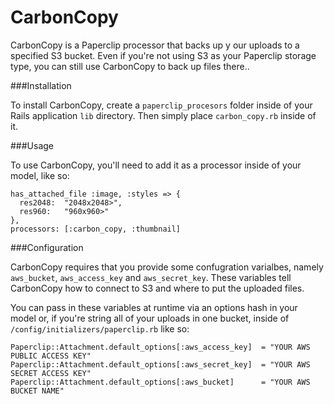 CarbonCopy
====

CarbonCopy is a Paperclip processor that backs up y our uploads to a specified S3 bucket. Even if you're not using S3 as your Paperclip storage type, you can still use CarbonCopy to back up files there..

###Installation

To install CarbonCopy, create a `paperclip_procesors` folder inside of your Rails application `lib` directory. Then simply place `carbon_copy.rb` inside of it.


###Usage

To use CarbonCopy, you'll need to add it as a processor inside of your model, like so:

    has_attached_file :image, :styles => {
      res2048:  "2048x2048>",
      res960:   "960x960>"
    },
    processors: [:carbon_copy, :thumbnail]

###Configuration

CarbonCopy requires that you provide some confugration varialbes, namely `aws_bucket`, `aws_access_key` and `aws_secret_key`. These variables tell CarbonCopy how to connect to S3 and where to put the uploaded files.

You can pass in these variables at runtime via an options hash in your model or, if you're string all of your uploads in one bucket, inside of `/config/initializers/paperclip.rb` like so:

    Paperclip::Attachment.default_options[:aws_access_key]  = "YOUR AWS PUBLIC ACCESS KEY"
    Paperclip::Attachment.default_options[:aws_secret_key]  = "YOUR AWS SECRET ACCESS KEY"
    Paperclip::Attachment.default_options[:aws_bucket]      = "YOUR AWS BUCKET NAME"
